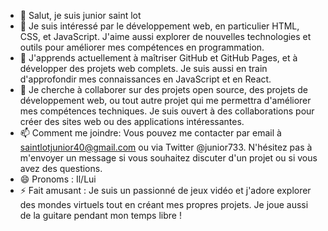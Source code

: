 - 👋 Salut, je suis junior saint lot
- 👀 Je suis intéressé par le développement web, en particulier HTML, CSS, et JavaScript. J'aime aussi explorer de nouvelles technologies et outils pour améliorer mes compétences en programmation.
- 🌱 J'apprends actuellement à maîtriser GitHub et GitHub Pages, et à développer des projets web complets. Je suis aussi en train d'approfondir mes connaissances en JavaScript et en React.
- 💞️ Je cherche à collaborer sur des projets open source, des projets de développement web, ou tout autre projet qui me permettra d'améliorer mes compétences techniques. Je suis ouvert à des collaborations pour créer des sites web ou des applications intéressantes.
- 📫 Comment me joindre: Vous pouvez me contacter par email à saintlotjunior40@gmail.com ou via Twitter @junior733. N'hésitez pas à m'envoyer un message si vous souhaitez discuter d'un projet ou si vous avez des questions.
- 😄 Pronoms : Il/Lui
- ⚡ Fait amusant : Je suis un passionné de jeux vidéo et j'adore explorer des mondes virtuels tout en créant mes propres projets. Je joue aussi de la guitare pendant mon temps libre !

<!---
junior733-junior/junior733-junior is a ✨ special ✨ repository because its `README.md` (this file) appears on your GitHub profile.
You can click the Preview link to take a look at your changes.
--->
